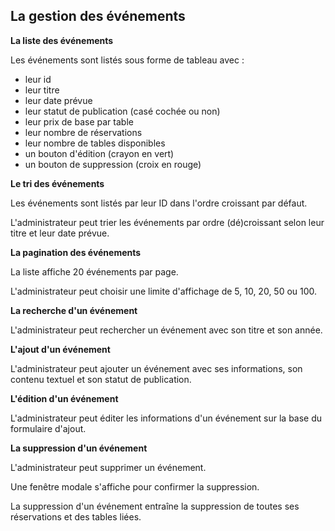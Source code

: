 ## La gestion des événements

**La liste des événements**

Les événements sont listés sous forme de tableau avec :

- leur id
- leur titre
- leur date prévue
- leur statut de publication (casé cochée ou non)
- leur prix de base par table
- leur nombre de réservations
- leur nombre de tables disponibles
- un bouton d'édition (crayon en vert)
- un bouton de suppression (croix en rouge)

**Le tri des événements**

Les événements sont listés par leur ID dans l'ordre croissant par défaut.

L'administrateur peut trier les événements par ordre (dé)croissant selon leur titre et leur date prévue.

**La pagination des événements**

La liste affiche 20 événements par page.

L'administrateur peut choisir une limite d'affichage de 5, 10, 20, 50 ou 100.

**La recherche d'un événement**

L'administrateur peut rechercher un événement avec son titre et son année.

**L'ajout d'un événement**

L'administrateur peut ajouter un événement avec ses informations, son contenu textuel et son statut de publication.

**L'édition d'un événement**

L'administrateur peut éditer les informations d'un événement sur la base du formulaire d'ajout.

**La suppression d'un événement**

L'administrateur peut supprimer un événement.

Une fenêtre modale s'affiche pour confirmer la suppression.

La suppression d'un événement entraîne la suppression de toutes ses réservations et des tables liées.